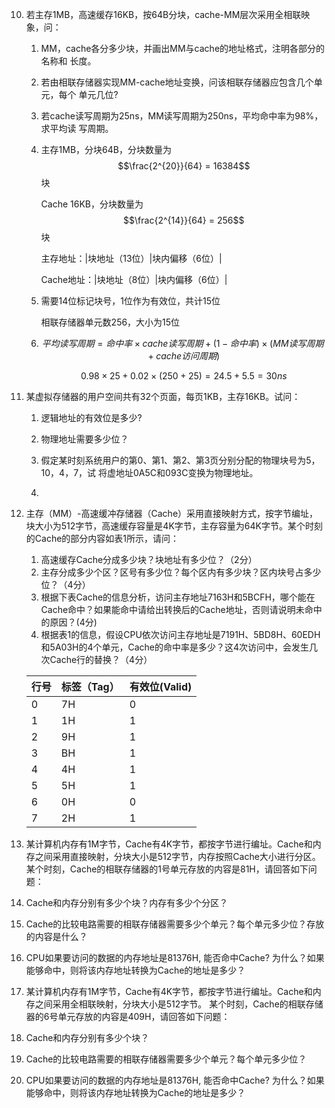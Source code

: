 10. 若主存1MB，高速缓存16KB，按64B分块，cache-MM层次采用全相联映象，问：

    1. MM，cache各分多少块，并画出MM与cache的地址格式，注明各部分的名称和 长度。 
    2. 若由相联存储器实现MM-cache地址变换，问该相联存储器应包含几个单元，每个 单元几位? 
    3. 若cache读写周期为25ns，MM读写周期为250ns，平均命中率为98%，求平均读 写周期。

    

    1. 主存1MB，分块64B，分块数量为$$\frac{2^{20}}{64} = 16384$$ 块

       Cache 16KB，分块数量为$$\frac{2^{14}}{64} = 256$$ 块

       主存地址：|块地址（13位）|块内偏移（6位）|

       Cache地址：|块地址（8位）|块内偏移（6位）|

    2. 需要14位标记块号，1位作为有效位，共计15位

       相联存储器单元数256，大小为15位

    3. $$平均读写周期 = 命中率 \times cache读写周期 + (1 - 命中率) \times (MM读写周期 + cache访问周期)$$

       $$0.98 \times 25 + 0.02 \times (250 + 25) = 24.5 + 5.5 = 30ns$$

    


11. 某虚拟存储器的用户空间共有32个页面，每页1KB，主存16KB。试问： 

    1. 逻辑地址的有效位是多少? 
    2. 物理地址需要多少位？ 
    3. 假定某时刻系统用户的第0、第1、第2、第3页分别分配的物理块号为5，10，4，7，试 将虚地址0A5C和093C变换为物理地址。

    

    1. 

12. 主存（MM）-高速缓冲存储器（Cache）采用直接映射方式，按字节编址，块大小为512字节，高速缓存容量是4K字节，主存容量为64K字节。某个时刻的Cache的部分内容如表1所示，请问：

    1. 高速缓存Cache分成多少块？块地址有多少位？（2分）
    2. 主存分成多少个区？区号有多少位？每个区内有多少块？区内块号占多少位？（4分）
    3. 根据下表Cache的信息分析，访问主存地址7163H和5BCFH，哪个能在Cache命中？如果能命中请给出转换后的Cache地址，否则请说明未命中的原因？(4分)
    4. 根据表1的信息，假设CPU依次访问主存地址是7191H、5BD8H、60EDH和5A03H的4个单元，Cache的命中率是多少？这4次访问中，会发生几次Cache行的替换？（4分）

    | 行号 | 标签（Tag） | 有效位(Valid) |
    | ---- | ----------- | ------------- |
    | 0    | 7H          | 0             |
    | 1    | 1H          | 1             |
    | 2    | 9H          | 1             |
    | 3    | BH          | 1             |
    | 4    | 4H          | 1             |
    | 5    | 5H          | 1             |
    | 6    | 0H          | 0             |
    | 7    | 2H          | 1             |


13. 某计算机内存有1M字节，Cache有4K字节，都按字节进行编址。Cache和内存之间采用直接映射，分块大小是512字节，内存按照Cache大小进行分区。 某个时刻，Cache的相联存储器的1号单元存放的内容是81H，请回答如下问题： 
1. Cache和内存分别有多少个块？内存有多少个分区？
2. Cache的比较电路需要的相联存储器需要多少个单元？每个单元多少位？存放的内容是什么？
3.  CPU如果要访问的数据的内存地址是81376H, 能否命中Cache? 为什么？如果能够命中，则将该内存地址转换为Cache的地址是多少？ 



14. 某计算机内存有1M字节，Cache有4K字节，都按字节进行编址。Cache和内存之间采用全相联映射，分块大小是512字节。 某个时刻，Cache的相联存储器的6号单元存放的内容是409H，请回答如下问题：
1. Cache和内存分别有多少个块？
2. Cache的比较电路需要的相联存储器需要多少个单元？每个单元多少位？
3. CPU如果要访问的数据的内存地址是81376H, 能否命中Cache? 为什么？如果能够命中，则将该内存地址转换为Cache的地址是多少？
